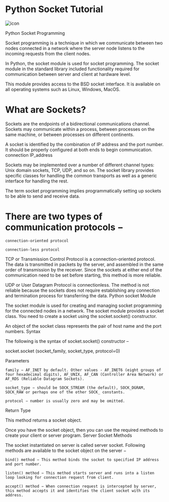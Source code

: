 # Python Socket Tutorial 

![icon](https://www.tutorialspoint.com/python/images/connection.jpg)

Python Socket Programming

Socket programming is a technique in which we communicate between two nodes connected in a network where the server node listens to the incoming requests from the client nodes.

In Python, the socket module is used for socket programming. The socket module in the standard library included functionality required for communication between server and client at hardware level.

This module provides access to the BSD socket interface. It is available on all operating systems such as Linux, Windows, MacOS.
# What are Sockets?

Sockets are the endpoints of a bidirectional communications channel. Sockets may communicate within a process, between processes on the same machine, or between processes on different continents.

A socket is identified by the combination of IP address and the port number. It should be properly configured at both ends to begin communication.
connection IP_address

Sockets may be implemented over a number of different channel types: Unix domain sockets, TCP, UDP, and so on. The socket library provides specific classes for handling the common transports as well as a generic interface for handling the rest.

The term socket programming implies programmatically setting up sockets to be able to send and receive data.



# There are two types of communication protocols −

    connection-oriented protocol

    connection-less protocol

TCP or Transmission Control Protocol is a connection-oriented protocol. The data is transmitted in packets by the server, and assembled in the same order of transmission by the receiver. Since the sockets at either end of the communication need to be set before starting, this method is more reliable.

UDP or User Datagram Protocol is connectionless. The method is not reliable because the sockets does not require establishing any connection and termination process for transferring the data.
Python socket Module

The socket module is used for creating and managing socket programming for the connected nodes in a network. The socket module provides a socket class. You need to create a socket using the socket.socket() constructor.

An object of the socket class represents the pair of host name and the port numbers.
Syntax

The following is the syntax of socket.socket() constructor –

socket.socket (socket_family, socket_type, protocol=0)


Parameters

    family − AF_INET by default. Other values - AF_INET6 (eight groups of four hexadecimal digits), AF_UNIX, AF_CAN (Controller Area Network) or AF_RDS (Reliable Datagram Sockets).

    socket_type − should be SOCK_STREAM (the default), SOCK_DGRAM, SOCK_RAW or perhaps one of the other SOCK_ constants.

    protocol − number is usually zero and may be omitted.

Return Type

This method returns a socket object.

Once you have the socket object, then you can use the required methods to create your client or server program.
Server Socket Methods

The socket instantiated on server is called server socket. Following methods are available to the socket object on the server −

    bind() method − This method binds the socket to specified IP address and port number.

    listen() method − This method starts server and runs into a listen loop looking for connection request from client.

    accept() method − When connection request is intercepted by server, this method accepts it and identifies the client socket with its address.
